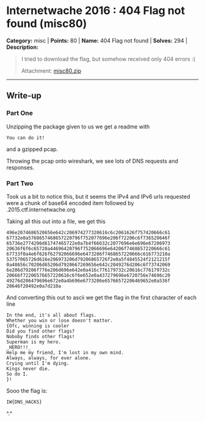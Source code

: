 # Internetwache 2016 : 404 Flag not found (misc80)

**Category:** misc |
**Points:** 80 |
**Name:** 404 Flag not found |
**Solves:** 294 |
**Description:**

> I tried to download the flag, but somehow received only 404 errors :(
>
> Attachment: [misc80.zip](src/misc80.zip)

___

## Write-up

### Part One
Unzipping the package given to us we get a readme with
```
You can do it!
```

and a gzipped pcap.

Throwing the pcap onto wireshark, we see lots of DNS requests and responses.

### Part Two
Took us a bit to notice this, but it seems the IPv4 and IPv6 urls requested were a chunk of base64 encoded item followed by .2015.ctf.internetwache.org

Taking all this out into a file, we get this

```
496e2074686520656e642c206974277320616c6c2061626f757420666c61
67732e0a5768657468657220796f752077696e206f72206c6f736520646f
65736e2774206d61747465722e0a7b4f66632c2077696e6e696e67206973
20636f6f6c65720a44696420796f752066696e64206f7468657220666c61
67733f0a4e6f626f62792066696e6473206f7468657220666c616773210a
53757065726d616e206973206d79206865726f2e0a5f4845524f2121215f
0a48656c70206d65206d7920667269656e642c2049276d206c6f73742069
6e206d79206f776e206d696e642e0a416c776179732c20616c776179732c
20666f72206576657220616c6f6e652e0a437279696e6720756e74696c20
49276d206479696e672e0a4b696e6773206e65766572206469652e0a536f
20646f20492e0a7d210a
```

And converting this out to ascii we get the flag in the first character of each line

```
In the end, it's all about flags.
Whether you win or lose doesn't matter.
{Ofc, winning is cooler
Did you find other flags?
Noboby finds other flags!
Superman is my hero.
_HERO!!!_
Help me my friend, I'm lost in my own mind.
Always, always, for ever alone.
Crying until I'm dying.
Kings never die.
So do I.
}!
```

Sooo the flag is: 
```
IW{DNS_HACKS}
```
^.^